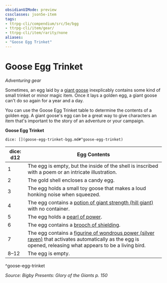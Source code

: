 ```yaml
---
obsidianUIMode: preview
cssclasses: json5e-item
tags:
- ttrpg-cli/compendium/src/5e/bgg
- ttrpg-cli/item/gear/
- ttrpg-cli/item/rarity/none
aliases: 
- "Goose Egg Trinket"
---
```

# Goose Egg Trinket
*Adventuring gear*  



Sometimes, an egg laid by a [giant goose](2-Mechanics/CLI/bestiary/fey/giant-goose-bgg.md) inexplicably contains some kind of small trinket or minor magic item. Once it lays a golden egg, a giant goose can't do so again for a year and a day.

You can use the Goose Egg Trinket table to determine the contents of a golden egg. A giant goose's egg can be a great way to give characters an item that's important to the story of an adventure or your campaign.

**Goose Egg Trinket**

`dice: [](goose-egg-trinket-bgg.md#^goose-egg-trinket)`

| dice: d12 | Egg Contents |
|-----------|--------------|
| 1 | The egg is empty, but the inside of the shell is inscribed with a poem or an intricate illustration. |
| 2 | The gold shell encloses a candy egg. |
| 3 | The egg holds a small toy goose that makes a loud honking noise when squeezed. |
| 4 | The egg contains a [potion of giant strength (hill giant)](2-Mechanics/CLI/items/potion-of-hill-giant-strength-xdmg.md) with no container. |
| 5 | The egg holds a [pearl of power](2-Mechanics/CLI/items/pearl-of-power-xdmg.md). |
| 6 | The egg contains a [brooch of shielding](2-Mechanics/CLI/items/brooch-of-shielding-xdmg.md). |
| 7 | The egg contains a [figurine of wondrous power (silver raven)](2-Mechanics/CLI/items/figurine-of-wondrous-power-silver-raven-xdmg.md) that activates automatically as the egg is opened, releasing what appears to be a living bird. |
| 8–12 | The egg is empty. |
^goose-egg-trinket

*Source: Bigby Presents: Glory of the Giants p. 150*
